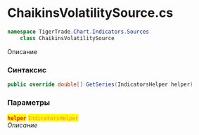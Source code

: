 
# ChaikinsVolatilitySource.cs
```csharp
namespace TigerTrade.Chart.Indicators.Sources  
    class ChaikinsVolatilitySource
```

Описание

### Синтаксис
```csharp
public override double[] GetSeries(IndicatorsHelper helper)
```

### Параметры  
<mark style="color:red;">**`helper`**</mark> <mark style="color:coral;">`IndicatorsHelper`</mark>  
 *Описание*  
  

                    
                    